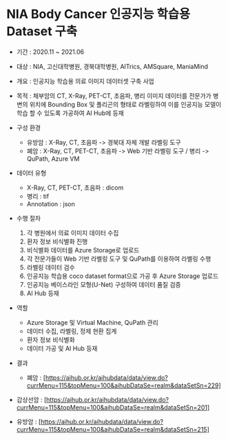 # NIA Body Cancer 인공지능 학습용 Dataset 구축

- 기간 : 2020.11 ~ 2021.06

- 대상 : NIA, 고신대학병원, 경북대학병원, AITrics, AMSquare, ManiaMind

- 개요 : 인공지능 학습용 의료 이미지 데이터셋 구축 사업

- 목적 : 체부암의 CT, X-Ray, PET-CT, 초음파, 병리 이미지 데이터를 전문가가 병변의 위치에 Bounding Box 및 폴리곤의 형태로 라벨링하여 이를 인공지능 모델이 학습 할 수 있도록 가공하여 AI Hub에 등재

- 구성 환경
  - 유방암 : X-Ray, CT, 초음파 -> 경북대 자체 개발 라벨링 도구
  - 폐암 : X-Ray, CT, PET-CT, 초음파 -> Web 기반 라벨링 도구 / 병리 -> QuPath, Azure VM

- 데이터 유형
  - X-Ray, CT, PET-CT, 초음파 : dicom
  - 병리 : tif
  - Annotation : json

- 수행 절차
  1. 각 병원에서 의료 이미지 데이터 수집
  2. 환자 정보 비식별화 진행
  3. 비식별화 데이터를 Azure Storage로 업로드
  4. 각 전문가들이 Web 기반 라벨링 도구 및 QuPath를 이용하여 라벨링 수행
  5. 라벨링 데이터 검수
  6. 인공지능 학습용 coco dataset format으로 가공 후 Azure Storage 업로드
  7. 인공지능 베이스라인 모형(U-Net) 구성하여 데이터 품질 검증
  8. AI Hub 등재

- 역할
  - Azure Storage 및 Virtual Machine, QuPath 관리
  - 데이터 수집, 라벨링, 정제 현환 집계
  - 환자 정보 비식별화
  - 데이터 가공 및 AI Hub 등재

- 결과
  - 폐암 : [https://aihub.or.kr/aihubdata/data/view.do?currMenu=115&topMenu=100&aihubDataSe=realm&dataSetSn=229]
- 갑상선암 : [https://aihub.or.kr/aihubdata/data/view.do?currMenu=115&topMenu=100&aihubDataSe=realm&dataSetSn=201]
- 유방암 : [https://aihub.or.kr/aihubdata/data/view.do?currMenu=115&topMenu=100&aihubDataSe=realm&dataSetSn=215]
